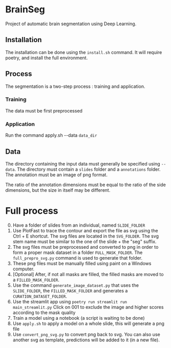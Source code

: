 # BrainSeg

Project of automatic brain segmentation using Deep Learning.

## Installation

The installation can be done using the `install.sh` command.
It will require poetry, and install the full environment.

## Process

The segmentation is a two-step process : training and application.

### Training

The data must be first preprocessed

### Application

Run the command apply.sh --data `data_dir`

## Data

The directory containing the input data must generally be specified 
using `--data`. The directory must contain a `slides` folder and a
`annotations` folder. The annotation must be an image of png format.

The ratio of the annotation dimensions must be equal to the ratio of the side dimensions, 
but the size in itself may be different.


# Full process

0) Have a folder of slides from an individual, named `SLIDE_FOLDER`
1) Use PlotFast to trace the contour and export the file as svg 
using the Ctrl + E shortcut. 
The svg files are located in the `SVG_FOLDER`. The svg stem name must be
similar to the one of the slide + the "seg" suffix.
2) The svg files must be preprocessed and converted to png in order to form
a proper mask dataset in a folder `FULL_MASK_FOLDER`. The `full_prepro_svg.py`
command is used to generate that folder.
3) These png files must be manually filled using paint on a Windows computer.
4) [Optional] After, if not all masks are filled,
the filled masks are moved to a `FILLED_MASK_FOLDER`.
5) Use the command `generate_image_dataset.py` that uses the `SLIDE_FOLDER`,
the `FILLED_MASK_FOLDER` and generates a `CURATION_DATASET_FOLDER`.
6) Use the streamlit app using `poetry run streamlit run main_streamlit.py`
Click on 001 to exclude the image and higher scores according to the
mask quality
7) Train a model using a notebook (a script is waiting to be done)
8) Use `apply.sh` to apply a model on a whole slide, this will generate
a png file
9) Use `convert_png_svg.py` to convert png back to svg. You can also use
another svg as template, predictions will be added to it (in a new file).